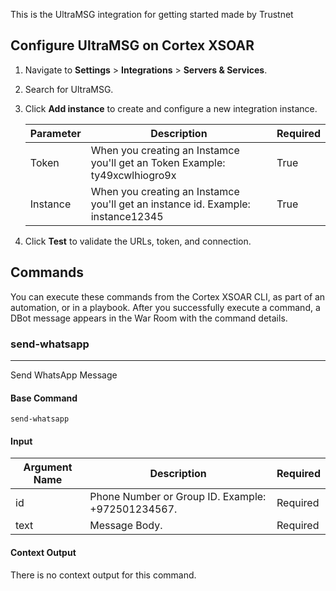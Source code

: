 This is the UltraMSG integration for getting started made by Trustnet
## Configure UltraMSG on Cortex XSOAR

1. Navigate to **Settings** > **Integrations** > **Servers & Services**.
2. Search for UltraMSG.
3. Click **Add instance** to create and configure a new integration instance.

    | **Parameter** | **Description** | **Required** |
    | --- | --- | --- |
    | Token | When you creating an Instamce you'll get an Token Example: ty49xcwlhiogro9x | True |
    | Instance | When you creating an Instamce you'll get an instance id. Example: instance12345 | True |

4. Click **Test** to validate the URLs, token, and connection.
## Commands
You can execute these commands from the Cortex XSOAR CLI, as part of an automation, or in a playbook.
After you successfully execute a command, a DBot message appears in the War Room with the command details.
### send-whatsapp
***
Send WhatsApp Message


#### Base Command

`send-whatsapp`
#### Input

| **Argument Name** | **Description** | **Required** |
| --- | --- | --- |
| id | Phone Number or Group ID. Example: +972501234567. | Required | 
| text | Message Body. | Required | 


#### Context Output

There is no context output for this command.